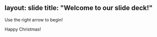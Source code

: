 layout: slide
title: "Welcome to our slide deck!"
---

Use the right arrow to begin!

Happy Christmas!
